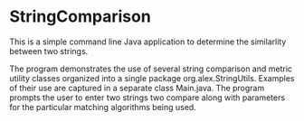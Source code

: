 # StringComparison
This is a simple command line Java application to determine the similarlity between two strings.

The program demonstrates the use of several string comparison and metric utility classes organized into a single package org.alex.StringUtils. Examples of their use are captured in a separate class Main.java. The program prompts the user to enter two strings two compare along with parameters for the particular matching algorithms being used.
